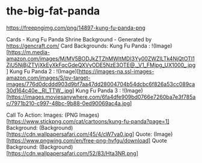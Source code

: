 # the-big-fat-panda

https://freepngimg.com/png/14897-kung-fu-panda-png

Cards - Kung Fu Panda Shrine Background - Generated by https://gencraft.com/
Card Backgrounds:
Kung Fu Panda : !(Image)[https://m.media-amazon.com/images/M/MV5BODJkZTZhMWItMDI3Yy00ZWZlLTk4NjQtOTI1ZjU5NjBjZTVjXkEyXkFqcGdeQXVyODE5NzE3OTE@._V1_FMjpg_UX1000_.jpg]
Kung Fu Panda 2 : !(Image)[https://images-na.ssl-images-amazon.com/images/S/pv-target-images/776d0dcddd903d9bf7aa47dd28004704b54dcbc6f826a53cc089ca30d164c40e._RI_TTW_.jpg]
Kung Fu Panda 3 : !(Image)[https://images.moviesanywhere.com/6fa4dfe909bd0766e7260ba7e3f785ac/7971b210-c997-48bc-9b88-0ed90069ac4a.jpg]

Call To Action:
Images: (PNG Images)[https://www.stickpng.com/cat/cartoons/kung-fu-panda?page=1]
Background: (Background)[https://cdn.wallpapersafari.com/45/4/cW7va0.jpg]
Quote: (Image)[https://www.pngwing.com/en/free-png-hvfgu/download]
Quote Background: (Background)[https://cdn.wallpapersafari.com/52/83/Hta3NR.png]

